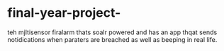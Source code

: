# final-year-project-
teh mjltisensor firalarm thats soalr powered and has an app thqat sends notidications when paraters are breached as well as beeping in real life.
